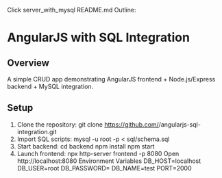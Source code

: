 Click server_with_mysql
README.md Outline:
# AngularJS with SQL Integration

## Overview
A simple CRUD app demonstrating AngularJS frontend + Node.js/Express backend + MySQL integration.

## Setup
1. Clone the repository:
   git clone https://github.com/<username>/angularjs-sql-integration.git
2. Import SQL scripts:
   mysql -u root -p < sql/schema.sql
3. Start backend:
   cd backend
   npm install
   npm start
4. Launch frontend:
   npx http-server frontend -p 8080
   Open http://localhost:8080
Environment Variables
DB_HOST=localhost
DB_USER=root
DB_PASSWORD=
DB_NAME=test
PORT=2000
